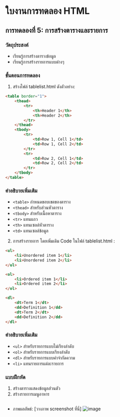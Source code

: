 # ใบงานการทดลอง HTML

## การทดลองที่ 5: การสร้างตารางและรายการ
### วัตถุประสงค์
- เรียนรู้การสร้างตารางข้อมูล
- เรียนรู้การสร้างรายการแบบต่างๆ

### ขั้นตอนการทดลอง
1. สร้างไฟล์ tablelist.html ดังตัวอย่าง:
```html
<table border="1">
    <thead>
        <tr>
            <th>Header 1</th>
            <th>Header 2</th>
        </tr>
    </thead>
    <tbody>
        <tr>
            <td>Row 1, Cell 1</td>
            <td>Row 1, Cell 2</td>
        </tr>
        <tr>
            <td>Row 2, Cell 1</td>
            <td>Row 2, Cell 2</td>
        </tr>
    </tbody>
</table>
```

### คำอธิบายเพิ่มเติม
- `<table>` กำหนดขอบเขตของตาราง
- `<thead>` สำหรับส่วนหัวตาราง
- `<tbody>` สำหรับเนื้อหาตาราง
- `<tr>` แทนแถว
- `<th>` แทนเซลล์หัวตาราง
- `<td>` แทนเซลล์ข้อมูล

2. การสร้างรายการ โดยเพิ่มเติม Code ในไฟล์ tablelist.html :
```html
<ul>
    <li>Unordered item 1</li>
    <li>Unordered item 2</li>
</ul>

<ol>
    <li>Ordered item 1</li>
    <li>Ordered item 2</li>
</ol>

<dl>
    <dt>Term 1</dt>
    <dd>Definition 1</dd>
    <dt>Term 2</dt>
    <dd>Definition 2</dd>
</dl>
```

### คำอธิบายเพิ่มเติม
- `<ul>` สำหรับรายการแบบไม่เรียงลำดับ
- `<ol>` สำหรับรายการแบบเรียงลำดับ
- `<dl>` สำหรับรายการแบบคำจำกัดความ
- `<li>` แทนรายการแต่ละรายการ

### แบบฝึกหัด
1. สร้างตารางแสดงข้อมูลส่วนตัว
2. สร้างรายการเมนูอาหาร

<!--<!DOCTYPE html>
<html lang="en">
<head>
    <meta charset="UTF-8">
    <meta name="viewport" content="width=device-width, initial-scale=1.0">
    <title>ข้อมูลส่วนตัวและเมนูอาหาร</title>
    <style>
        body {
            font-family: Arial, sans-serif;
            margin: 20px;
            background-color: #f9f9f9;
        }
        table {
            width: 50%;
            margin: 20px auto;
            border-collapse: collapse;
            background-color: #ffffff;
            box-shadow: 0 4px 8px rgba(0, 0, 0, 0.2);
        }
        th, td {
            border: 1px solid #ddd;
            text-align: left;
            padding: 8px;
        }
        th {
            background-color: #4CAF50;
            color: white;
        }
        tr:nth-child(even) {
            background-color: #f2f2f2;
        }
        h2 {
            text-align: center;
            color: #333;
        }
    </style>
</head>
<body>
    <h2 style="text-align: center;">ข้อมูลส่วนตัว</h2>
    <table>
        <tr>
            <th>หัวข้อ</th>
            <th>รายละเอียด</th>
        </tr>
        <tr>
            <td>ชื่อ</td>
            <td>นายโกศล เพ็งพิพัฒน์</td>
        </tr>
        <tr>
            <td>อายุ</td>
            <td>19 ปี</td>
        </tr>
        <tr>
            <td>ที่อยู่</td>
            <td>118/7 หมู่ที่ 7 ตำบลสำโรงใต้ อำเภอพระประแดง จังหวัดสมุทรปราการ 10130</td>
        </tr>
        <tr>
            <td>เบอร์โทร</td>
            <td>065-238-6136</td>
        </tr>
        <tr>
            <td>อีเมล</td>
            <td>67030030@kmitl.ac.th</td>
        </tr>
    </table>

    <h2 style="text-align: center;">เมนูอาหาร</h2>
    <table>
        <tr>
            <th>ลำดับ</th>
            <th>ชื่อเมนู</th>
            <th>ประเภท</th>
            <th>ราคา (บาท)</th>
        </tr>
        <tr>
            <td>1</td>
            <td>Pizza Margherita</td>
            <td>อิตาลี</td>
            <td>250</td>
        </tr>
        <tr>
            <td>2</td>
            <td>Sushi Set</td>
            <td>ญี่ปุ่น</td>
            <td>400</td>
        </tr>
        <tr>
            <td>3</td>
            <td>Pad Thai</td>
            <td>ไทย</td>
            <td>80</td>
        </tr>
        <tr>
            <td>4</td>
            <td>Spaghetti Carbonara</td>
            <td>อิตาลี</td>
            <td>180</td>
        </tr>
        <tr>
            <td>5</td>
            <td>Tom Yum Goong</td>
            <td>ไทย</td>
            <td>150</td>
        </tr>
        <tr>
            <td>6</td>
            <td>Ramen</td>
            <td>ญี่ปุ่น</td>
            <td>120</td>
        </tr>
        <tr>
            <td>7</td>
            <td>Tacos</td>
            <td>เม็กซิโก</td>
            <td>100</td>
        </tr>
        <tr>
            <td>8</td>
            <td>Cheeseburger</td>
            <td>อเมริกัน</td>
            <td>150</td>
        </tr>
        <tr>
            <td>9</td>
            <td>Butter Chicken</td>
            <td>อินเดีย</td>
            <td>200</td>
        </tr>
        <tr>
            <td>10</td>
            <td>Crepes</td>
            <td>ฝรั่งเศส</td>
            <td>120</td>
        </tr>
    </table>
</body>
</html> -->

```html

```
- ภาพผลลัพธ์:
[วางภาพ screenshot ที่นี่]
![image](https://github.com/user-attachments/assets/679af0d3-d809-46c2-b7cc-ff24257b38f7)

